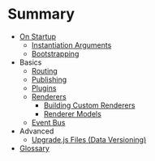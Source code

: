 # Summary

* [On Startup](lifecycle/startup.md)
    * [Instantiation Arguments](lifecycle/startup/instantiation.md)
    * [Bootstrapping](lifecycle/startup/bootstrap.md)
* Basics
    * [Routing](basics/routes.md)
    * [Publishing](basics/publishing.md)
    * [Plugins](basics/plugins.md)
    * [Renderers](topics/renderers.md)
        * [Building Custom Renderers](topics/custom-renderers.md)
        * [Renderer Models](topics/renderer-models.md)
    * [Event Bus](topics/event-bus.md)
* Advanced
    * [Upgrade.js Files (Data Versioning)](upgrade.md)
* [Glossary](GLOSSARY.md)
